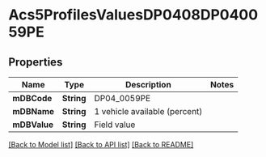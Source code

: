 # Acs5ProfilesValuesDP0408DP040059PE

## Properties
Name | Type | Description | Notes
------------ | ------------- | ------------- | -------------
**mDBCode** | **String** | DP04_0059PE | 
**mDBName** | **String** | 1 vehicle available (percent) | 
**mDBValue** | **String** | Field value | 

[[Back to Model list]](../README.md#documentation-for-models) [[Back to API list]](../README.md#documentation-for-api-endpoints) [[Back to README]](../README.md)


